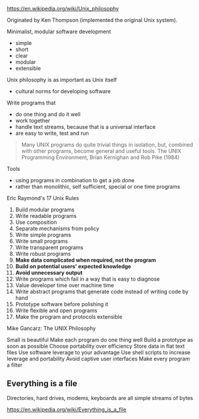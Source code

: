 https://en.wikipedia.org/wiki/Unix_philosophy

Originated by Ken Thompson (implemented the original Unix system).

Minimalist, modular software development
- simple
- short
- clear
- modular
- extensible

Unix philosophy is as important as Unix itself
- cultural norms for developing software

Write programs that
- do one thing and do it well
- work together
- handle text streams, because that is a universal interface
- are easy to write, test and run

> Many UNIX programs do quite trivial things in isolation, but, combined with other programs, become general and useful tools.
The UNIX Programming Environment, Brian Kernighan and Rob Pike (1984)

Tools
- using programs in combination to get a job done
- rather than monolithic, self sufficient, special or one time programs

Eric Raymond's 17 Unix Rules

1. Build modular programs
2. Write readable programs
3. Use composition
4. Separate mechanisms from policy
5. Write simple programs
6. Write small programs
7. Write transparent programs
8. Write robust programs
9. **Make data complicated when required, not the program**
10. **Build on potential users' expected knowledge**
11. **Avoid unnecessary output**
12. Write programs which fail in a way that is easy to diagnose
13. Value developer time over machine time
14. Write abstract programs that generate code instead of writing code by hand
15. Prototype software before polishing it
16. Write flexible and open programs
17. Make the program and protocols extensible

Mike Gancarz: The UNIX Philosophy

Small is beautiful
Make each program do one thing well
Build a prototype as soon as possible
Choose portability over efficiency
Store data in flat text files
Use software leverage to your advantage
Use shell scripts to increase leverage and portability
Avoid captive user interfaces
Make every program a filter

## Everything is a file

Directories, hard drives, modems, keyboards are all simple streams of bytes

https://en.wikipedia.org/wiki/Everything_is_a_file



